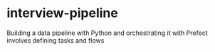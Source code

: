 # interview-pipeline
Building a data pipeline with Python and orchestrating it with Prefect involves defining tasks and flows
